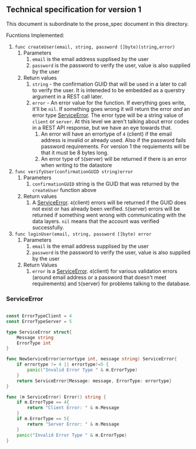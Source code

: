 ## Technical specification for version 1

This document is subordinate to the prose_spec document in this directory.

Fucntions Implemented:

1. `func createUser(email, string, password []byte)(string,error)`
    1. Parameters
        1. `email` is the email address supplised by the user
        1. `password` is the password to verify the user, value is also supplied by the user
    1. Return values
        1. `string` - the confirmation GUID that will be used in a later to call to verify the user.  It is inteneded to be embedded as a querstry argument in a REST call later.
        1. `error` - An error value for the function.  If everything goes write, it'll be `nil`.  If something goes wrong it will return the error _and_ an error type [ServiceError](#ServiceError).  The error type will be a string value of `client` or `server`.  At this level we aren't talking about error codes in a REST API response, but we have an eye towards that.  
            1. An error will have an errortype of `4` (client) if the email address is invalid or already used.  Also if the password fails password requirements.  For version 1 the requiements will be that it must be 8 bytes long.
            2. An error type of `5`(server) will be returned if there is an error when writing to the datastore
1. `func verifyUser(confirmationGUID string)error`
    1. Parameters
        1. `confirmationGUID` string is the GUID that was returned by the `createUser` function above
    1. Return values
        1. A [ServiceError](#ServiceError). `4`(client) errors will be returned if the GUID does not exist or has already been verified.  `5`(server) errors will be returned if something went wrong with communicating with the data layers. `nil` means that the account was verified successfully.
1. `func loginUser(email, string, password []byte) error`
    1. Parameters
        1. `email` is the email address supplised by the user
        1. `password` is the password to verify the user, value is also supplied by the user
    2. Return Values
        1. `error` is a [ServiceError](#ServiceError). `4`(client) for various validation errors (around email address or a password that doesn't meet requirements) and `5`(server) for problems talking to the database.


### ServiceError
```go

const ErrorTypeClient = 4
const ErrorTypeServer = 5

type ServiceError struct{
    Message string
    ErrorType int
}

func NewServiceError(errortype int, message string) ServiceError{
    if errortype != 4 || errortype!=5 {
        panic("Invalid Error Type " & m.ErrorType)
    }
    return ServiceError{Message: message, ErrorType: errortype}
}

func (m ServiceError) Error() string {
    if m.ErrorType == 4{
        return "Client Error: " & m.Message
    }
    if m.ErrorType == 5{
        return "Server Error: " & m.Message
    }
    panic("Invalid Error Type " & m.ErrorType)
}

```